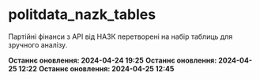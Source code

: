 # politdata_nazk_tables
Партійні фінанси з АРІ від НАЗК перетворені на набір таблиць для зручного аналізу.


**Останнє оновлення: 2024-04-24 19:25**
**Останнє оновлення: 2024-04-25 12:22**
**Останнє оновлення: 2024-04-25 12:45**
